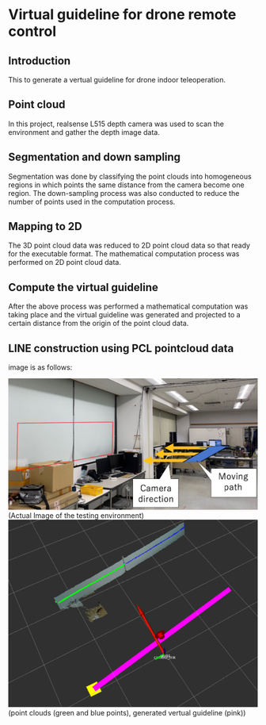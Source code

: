# Virtual guideline for drone remote control

## Introduction 
This to generate a vertual guideline for drone indoor teleoperation. 
## Point cloud
In this project, realsense L515 depth camera was used to scan the environment and gather the depth image data.
 
## Segmentation and down sampling 
Segmentation was done by classifying the point clouds into homogeneous regions in which points the same distance from the camera become one region. The down-sampling process was also conducted to reduce the number of points used in the computation process.

## Mapping to 2D
The 3D point cloud data was reduced to 2D point cloud data so that ready for the executable format. The mathematical computation process was performed on 2D point cloud data.

## Compute the virtual guideline
After the above process was performed a mathematical computation was taking place and the virtual guideline was generated and projected to a certain distance from the origin of the point cloud data.

## LINE construction using PCL pointcloud data
image is as follows:

![main](images/Actual_image_flatwall.png)
(Actual Image of the testing environment)
![main](images/Vertual_line_flatwall.png) 
(point clouds (green and blue points), generated vertual guideline (pink))
 
